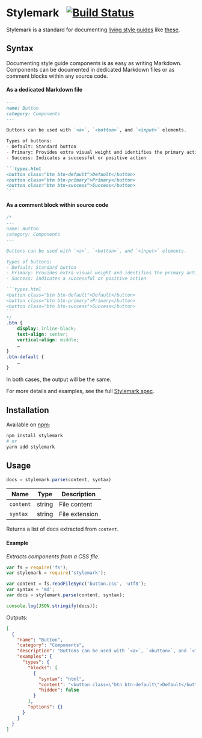 Stylemark &nbsp; [![Build Status](https://travis-ci.org/LivingStyleGuides/Stylemark.svg?branch=master)](https://travis-ci.org/LivingStyleGuides/stylemark)
=========
Stylemark is a standard for documenting [living style guides](https://www.google.com/search?q=what+is+a+living+style+guide) like [these](http://styleguides.io/examples.html).



Syntax
------
Documenting style guide components is as easy as writing Markdown. Components can be documented in dedicated Markdown files or as comment blocks within any source code.

#### As a dedicated Markdown file
~~~markdown
---
name: Button
category: Components
---

Buttons can be used with `<a>`, `<button>`, and `<input>` elements.

Types of buttons:
- Default: Standard button
- Primary: Provides extra visual weight and identifies the primary action in a set of buttons
- Success: Indicates a successful or positive action

```types.html
<button class="btn btn-default">Default</button>
<button class="btn btn-primary">Primary</button>
<button class="btn btn-success">Success</button>
```
~~~

#### As a comment block within source code
~~~css
/*
---
name: Button
category: Components
---

Buttons can be used with `<a>`, `<button>`, and `<input>` elements.

Types of buttons:
- Default: Standard button
- Primary: Provides extra visual weight and identifies the primary action in a set of buttons
- Success: Indicates a successful or positive action

```types.html
<button class="btn btn-default">Default</button>
<button class="btn btn-primary">Primary</button>
<button class="btn btn-success">Success</button>
```
*/
.btn {
    display: inline-block;
    text-align: center;
    vertical-align: middle;
    …
}
.btn-default {
    …
}
~~~

In both cases, the output will be the same.

For more details and examples, see the full [Stylemark spec](doc/spec.md).



Installation
------------
Available on [npm](https://www.npmjs.com/package/stylemark):
```sh
npm install stylemark
# or
yarn add stylemark
```



Usage
-----
```js
docs = stylemark.parse(content, syntax)
```

Name | Type | Description
--- | --- | ---
`content` | string | File content
`syntax` | string | File extension

Returns a list of docs extracted from `content`.

#### Example
_Extracts components from a CSS file._

```js
var fs = require('fs');
var stylemark = require('stylemark');

var content = fs.readFileSync('button.css', 'utf8');
var syntax = 'md';
var docs = stylemark.parse(content, syntax);

console.log(JSON.stringify(docs));
```
Outputs:
```json
[
  {
    "name": "Button",
    "category": "Components",
    "description": "Buttons can be used with `<a>`, `<button>`, and `<input>` elements.\n\nTypes of buttons:\n- Default: Standard button\n- Primary: Provides extra visual weight and identifies the primary action in a set of buttons\n- Success: Indicates a successful or positive action\n\n<example name=\"types\"></example>\n```html\n<button class=\"btn btn-default\">Default</button>\n<button class=\"btn btn-primary\">Primary</button>\n<button class=\"btn btn-success\">Success</button>\n```",
    "examples": {
      "types": {
        "blocks": [
          {
            "syntax": "html",
            "content": "<button class=\"btn btn-default\">Default</button>\n<button class=\"btn btn-primary\">Primary</button>\n<button class=\"btn btn-success\">Success</button>",
            "hidden": false
          }
        ],
        "options": {}
      }
    }
  }
]
```
